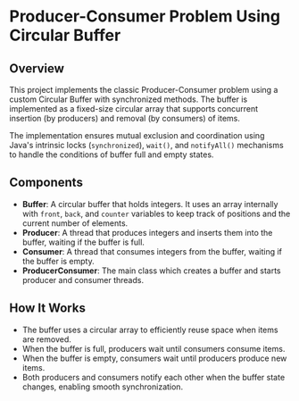 # Producer-Consumer Problem Using Circular Buffer

## Overview

This project implements the classic Producer-Consumer problem using a custom Circular Buffer with synchronized methods. The buffer is implemented as a fixed-size circular array that supports concurrent insertion (by producers) and removal (by consumers) of items.

The implementation ensures mutual exclusion and coordination using Java's intrinsic locks (`synchronized`), `wait()`, and `notifyAll()` mechanisms to handle the conditions of buffer full and empty states.

## Components

- **Buffer**: A circular buffer that holds integers. It uses an array internally with `front`, `back`, and `counter` variables to keep track of positions and the current number of elements.
- **Producer**: A thread that produces integers and inserts them into the buffer, waiting if the buffer is full.
- **Consumer**: A thread that consumes integers from the buffer, waiting if the buffer is empty.
- **ProducerConsumer**: The main class which creates a buffer and starts producer and consumer threads.

## How It Works

- The buffer uses a circular array to efficiently reuse space when items are removed.
- When the buffer is full, producers wait until consumers consume items.
- When the buffer is empty, consumers wait until producers produce new items.
- Both producers and consumers notify each other when the buffer state changes, enabling smooth synchronization.
